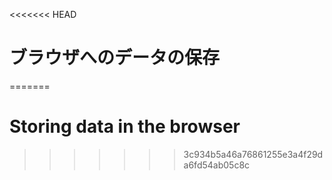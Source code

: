 
<<<<<<< HEAD
# ブラウザへのデータの保存
=======
# Storing data in the browser
>>>>>>> 3c934b5a46a76861255e3a4f29da6fd54ab05c8c
